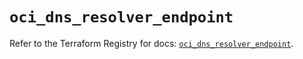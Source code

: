 # `oci_dns_resolver_endpoint`

Refer to the Terraform Registry for docs: [`oci_dns_resolver_endpoint`](https://registry.terraform.io/providers/oracle/oci/6.18.0/docs/resources/dns_resolver_endpoint).

